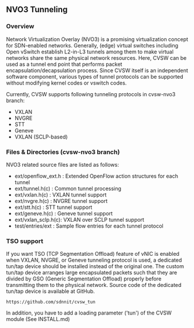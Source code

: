 ## NVO3 Tunneling


### Overview

Network Virtualization Overlay (NVO3) is a promising virtualization concept for 
SDN-enabled networks. Generally, (edge) virtual switches including Open vSwitch 
establish L2-in-L3 tunnels among them to make virtual networks share the same 
physical network resources. Here, CVSW can be used as a tunnel end point that 
performs packet encapsulation/decapsulation process. Since CVSW itself is 
an independent software component, various types of tunnel protocols can be 
supported without modifying kernel codes or vswitch codes.

Currently, CVSW supports following tunneling protocols in cvsw-nvo3 branch:

* VXLAN
* NVGRE
* STT
* Geneve
* VXLAN (SCLP-based)



### Files & Directories (cvsw-nvo3 branch)

NVO3 related source files are listed as follows:

* ext/openflow_ext.h : Extended OpenFlow action structures for each tunnel
* ext/tunnel.h(c)    : Common tunnel processing
* ext/vxlan.h(c)     : VXLAN tunnel support
* ext/nvgre.h(c)     : NVGRE tunnel support
* ext/stt.h(c)       : STT tunnel support
* ext/geneve.h(c)    : Geneve tunnel support
* ext/vxlan_sclp.h(c): VXLAN over SCLP tunnel support
* test/entries/ext   : Sample flow entries for each tunnel protocol



### TSO support

If you want TSO (TCP Segmentation Offload) feature of vNIC is enabled when VXLAN, NVGRE, 
or Geneve tunneling protocol is used, a dedicated tun/tap device should be installed instead 
of the original one. The custom tun/tap device arranges large encapsulated packets such that 
they are divided by GSO (Generic Segmentation Offload) properly before transmitting them to 
the physical network. Source code of the dedicated tun/tap device is available at GitHub.

	https://github.com/sdnnit/cvsw_tun

In addition, you have to add a loading parameter ('tun') of the CVSW module (See INSTALL.md) 
